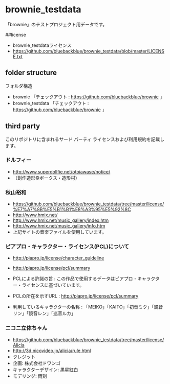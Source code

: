 # brownie_testdata
「brownie」のテストプロジェクト用データです。

##license
* brownie_testdataライセンス
* https://github.com/bluebackblue/brownie_testdata/blob/master/LICENSE.txt

## folder structure
フォルダ構造
* brownie 「チェックアウト : https://github.com/bluebackblue/brownie 」
* brownie_testdata 「チェックアウト : https://github.com/bluebackblue/brownie 」 

## third party
このリポジトリに含まれるサード パーティ ライセンスおよび利用規約を記載します。

### ドルフィー
* http://www.superdollfie.net/otoiawase/notice/
* （創作造形©ボークス・造形村）

### 秋山裕和
* https://github.com/bluebackblue/brownie_testdata/tree/master/license/%E7%A7%8B%E5%B1%B1%E8%A3%95%E5%92%8C
* http://www.hmix.net/
* http://www.hmix.net/music_gallery/index.htm
* http://www.hmix.net/music_gallery/info.htm
* 上記サイトの音楽ファイルを使用しています。

### ピアプロ・キャラクター・ライセンス(PCL)について
* http://piapro.jp/license/character_guideline
* http://piapro.jp/license/pcl/summary

* PCLによる許諾の旨 : この作品で使用するデータはピアプロ・キャラクター・ライセンスに基づいています。
* PCLの所在を示すURL : http://piapro.jp/license/pcl/summary
* 利用しているキャラクターの名称 : 「MEIKO」「KAITO」「初音ミク」「鏡音リン」「鏡音レン」「巡音ルカ」

### ニコニ立体ちゃん
* https://github.com/bluebackblue/brownie_testdata/tree/master/license/Alicia
* http://3d.nicovideo.jp/alicia/rule.html
* クレジット
* 企画: 株式会社ドワンゴ
* キャラクターデザイン: 黒星紅白
* モデリング: 雨刻


